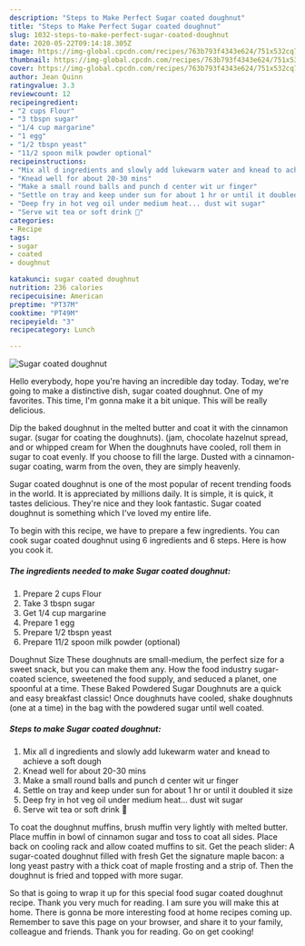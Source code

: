 ```yaml
---
description: "Steps to Make Perfect Sugar coated doughnut"
title: "Steps to Make Perfect Sugar coated doughnut"
slug: 1032-steps-to-make-perfect-sugar-coated-doughnut
date: 2020-05-22T09:14:18.305Z
image: https://img-global.cpcdn.com/recipes/763b793f4343e624/751x532cq70/sugar-coated-doughnut-recipe-main-photo.jpg
thumbnail: https://img-global.cpcdn.com/recipes/763b793f4343e624/751x532cq70/sugar-coated-doughnut-recipe-main-photo.jpg
cover: https://img-global.cpcdn.com/recipes/763b793f4343e624/751x532cq70/sugar-coated-doughnut-recipe-main-photo.jpg
author: Jean Quinn
ratingvalue: 3.3
reviewcount: 12
recipeingredient:
- "2 cups Flour"
- "3 tbspn sugar"
- "1/4 cup margarine"
- "1 egg"
- "1/2 tbspn yeast"
- "11/2 spoon milk powder optional"
recipeinstructions:
- "Mix all d ingredients and slowly add lukewarm water and knead to achieve a soft dough"
- "Knead well for about 20-30 mins"
- "Make a small round balls and punch d center wit ur finger"
- "Settle on tray and keep under sun for about 1 hr or until it doubled it size"
- "Deep fry in hot veg oil under medium heat... dust wit sugar"
- "Serve wit tea or soft drink 🍹"
categories:
- Recipe
tags:
- sugar
- coated
- doughnut

katakunci: sugar coated doughnut 
nutrition: 236 calories
recipecuisine: American
preptime: "PT37M"
cooktime: "PT49M"
recipeyield: "3"
recipecategory: Lunch

---
```



![Sugar coated doughnut](https://img-global.cpcdn.com/recipes/763b793f4343e624/751x532cq70/sugar-coated-doughnut-recipe-main-photo.jpg)

Hello everybody, hope you're having an incredible day today. Today, we're going to make a distinctive dish, sugar coated doughnut. One of my favorites. This time, I'm gonna make it a bit unique. This will be really delicious.

Dip the baked doughnut in the melted butter and coat it with the cinnamon sugar. (sugar for coating the doughnuts). (jam, chocolate hazelnut spread, and or whipped cream for When the doughnuts have cooled, roll them in sugar to coat evenly. If you choose to fill the large. Dusted with a cinnamon-sugar coating, warm from the oven, they are simply heavenly.

Sugar coated doughnut is one of the most popular of recent trending foods in the world. It is appreciated by millions daily. It is simple, it is quick, it tastes delicious. They're nice and they look fantastic. Sugar coated doughnut is something which I've loved my entire life.


To begin with this recipe, we have to prepare a few ingredients. You can cook sugar coated doughnut using 6 ingredients and 6 steps. Here is how you cook it.

<!--inarticleads1-->

##### The ingredients needed to make Sugar coated doughnut:

1. Prepare 2 cups Flour
1. Take 3 tbspn sugar
1. Get 1/4 cup margarine
1. Prepare 1 egg
1. Prepare 1/2 tbspn yeast
1. Prepare 11/2 spoon milk powder (optional)


Doughnut Size These doughnuts are small-medium, the perfect size for a sweet snack, but you can make them any. How the food industry sugar-coated science, sweetened the food supply, and seduced a planet, one spoonful at a time. These Baked Powdered Sugar Doughnuts are a quick and easy breakfast classic! Once doughnuts have cooled, shake doughnuts (one at a time) in the bag with the powdered sugar until well coated. 

<!--inarticleads2-->

##### Steps to make Sugar coated doughnut:

1. Mix all d ingredients and slowly add lukewarm water and knead to achieve a soft dough
1. Knead well for about 20-30 mins
1. Make a small round balls and punch d center wit ur finger
1. Settle on tray and keep under sun for about 1 hr or until it doubled it size
1. Deep fry in hot veg oil under medium heat... dust wit sugar
1. Serve wit tea or soft drink 🍹


To coat the doughnut muffins, brush muffin very lightly with melted butter. Place muffin in bowl of cinnamon sugar and toss to coat all sides. Place back on cooling rack and allow coated muffins to sit. Get the peach slider: A sugar-coated doughnut filled with fresh Get the signature maple bacon: a long yeast pastry with a thick coat of maple frosting and a strip of. Then the doughnut is fried and topped with more sugar. 

So that is going to wrap it up for this special food sugar coated doughnut recipe. Thank you very much for reading. I am sure you will make this at home. There is gonna be more interesting food at home recipes coming up. Remember to save this page on your browser, and share it to your family, colleague and friends. Thank you for reading. Go on get cooking!

